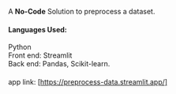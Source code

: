 A **No-Code** Solution to preprocess a dataset.
#### Languages Used:
Python <br>
Front end: Streamlit <br>
Back end: Pandas, Scikit-learn.
#### 
app link: [https://preprocess-data.streamlit.app/]
